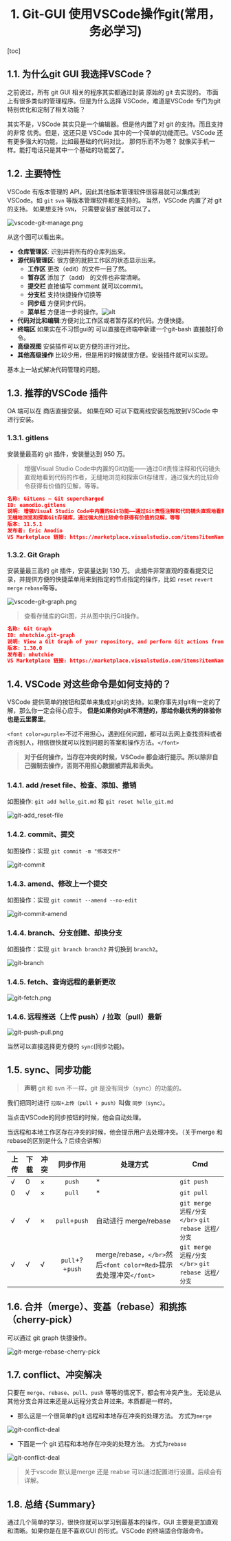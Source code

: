 <div align=center>

# 1. Git-GUI 使用VSCode操作git(常用，务必学习)

</div>

[toc]

## 1.1. 为什么git GUI 我选择VSCode？

之前说过，所有 git GUI 相关的程序其实都通过封装 原始的 git 去实现的。 市面上有很多类似的管理程序。但是为什么选择 VSCode，难道是VSCode 专门为git 特别优化和定制了相关功能？

其实不是，VSCode 其实只是一个编辑器。但是他内置了对 git 的支持。而且支持的非常 优秀。但是，这还只是 VSCode 其中的一个简单的功能而已。VSCode 还有更多强大的功能，比如最基础的代码对比，  那何乐而不为嗯？ 就像买手机一样。能打电话只是其中一个基础的功能罢了。

## 1.2. 主要特性

VSCode 有版本管理的 API。因此其他版本管理软件很容易就可以集成到VSCode。如 `git` `svn` 等版本管理软件都是支持的。 当然，VSCode 内置了对 git的支持。 如果想支持 `SVN`， 只需要安装扩展就可以了。

![vscode-git-manage.png](image/vscode-git-manage.png)

从这个图可以看出来。

- **仓库管理区**: 识别并将所有的仓库列出来。
- **源代码管理区**: 很方便的就把工作区的状态显示出来。
  - **工作区** 更改（edit）的文件一目了然。
  - **暂存区** 添加了（add） 的文件也非常清晰。
  - **提交栏** 直接编写 comment 就可以commit。
  - **分支栏** 支持快捷操作切换等
  - **同步纽** 方便同步代码。
  - **菜单栏** 方便进一步的操作。![alt](image/vscode-git-menu.png)
- **代码对比和编辑**:方便对比工作区或者暂存区的代码。方便快捷。
- **终端区** 如果实在不习惯gui的 可以直接在终端中新建一个git-bash 直接敲打命令。
- **高级视图** 安装插件可以更方便的进行对比。
- **其他高级操作** 比较少用，但是用的时候就很方便。安装插件就可以实现。

基本上一站式解决代码管理的问题。

## 1.3. 推荐的VSCode 插件

OA 端可以在 商店直接安装。
如果在RD 可以下载离线安装包拖放到VSCode 中进行安装。

### 1.3.1. gitlens

安装量最高的 git 插件，安装量达到 950 万。

> 增强Visual Studio Code中内置的Git功能——通过Git责怪注释和代码镜头直观地看到代码的作者，无缝地浏览和探索Git存储库，通过强大的比较命令获得有价值的见解，等等。

```json
名称: GitLens — Git supercharged
ID: eamodio.gitlens
说明: 增强Visual Studio Code中内置的Git功能——通过Git责怪注释和代码镜头直观地看到代码的作者，
无缝地浏览和探索Git存储库，通过强大的比较命令获得有价值的见解，等等
版本: 11.5.1
发布者: Eric Amodio
VS Marketplace 链接: https://marketplace.visualstudio.com/items?itemName=eamodio.gitlens
```

### 1.3.2. Git Graph

安装量最三高的 git 插件，安装量达到 130 万。 此插件非常直观的查看提交记录，并提供方便的快捷菜单用来到指定的节点指定的操作，比如 `reset` `revert` `merge` `rebase`等等。

![vscode-git-graph.png](image/vscode-git-graph.png)

> 查看存储库的Git图，并从图中执行Git操作。

```json
名称: Git Graph
ID: mhutchie.git-graph
说明: View a Git Graph of your repository, and perform Git actions from the graph.
版本: 1.30.0
发布者: mhutchie
VS Marketplace 链接: https://marketplace.visualstudio.com/items?itemName=mhutchie.git-graph
```

## 1.4. VSCode 对这些命令是如何支持的？

VSCode 提供简单的按钮和菜单来集成对git的支持。如果你事先对git有一定的了解，那么你一定会得心应手。 **但是如果你对git不清楚的，那给你最优秀的体验你也是云里雾里**。

`<font color=purple>`不过不用担心，遇到任何问题，都可以去网上查找资料或者咨询别人，相信很快就可以找到问题的答案和操作方法。`</font>`

> **对于任何操作，当存在冲突的时候，VSCode 都会进行提示。所以除非自己强制去操作，否则不用担心数据被弄乱和丢失。**

### 1.4.1. add /reset file、检查、添加、撤销

如图操作: `git add hello_git.md` 和 `git reset hello_git.md`

![git-add_reset-file](image/git-add_reset-file.gif)

### 1.4.2. commit、提交

如图操作：实现 `git commit -m "修改文件"`

![git-commit](image/git-commit.gif)

### 1.4.3. amend、修改上一个提交

如图操作：实现 `git commit --amend --no-edit`

![git-commit-amend](image/git-commit-amend.gif)

### 1.4.4. branch、分支创建、却换分支

如图操作：实现 `git branch branch2` 并切换到 `branch2`。

![git-branch](image/git-branch.gif)

### 1.4.5. fetch、查询远程的最新更改

![git-fetch.png](image\git-fetch.png)

### 1.4.6. 远程推送（上传 push）/ 拉取（pull）最新

![git-push-pull.png](image\git-push-pull.png)

当然可以直接选择更方便的 `sync`(同步功能)。

## 1.5. sync、同步功能

> **声明** git 和 svn 不一样，git 是没有同步（sync）的功能的。

我们把同时进行 `拉取+上传（pull + push）`叫做 `同步（sync）`。

当点击VSCode的同步按钮的时候，他会自动处理。

当远程和本地工作区存在冲突的时候，他会提示用户去处理冲突。（关于merge 和rebase的区别是什么？后续会讲解）

| 上传 | 下载 | 冲突 |      同步作用      | 处理方式                                                                 | Cmd                                                   |
| ---- | ---- | ---- | :-----------------: | ------------------------------------------------------------------------ | ----------------------------------------------------- |
| √   | 0    | ×   |      `push`      | *                                                                        | `git push`                                          |
| 0    | √   | ×   |      `pull`      | *                                                                        | `git pull`                                          |
| √   | √   | ×   |  `pull`+`push`  | 自动进行 merge/rebase                                                    | `git merge 远程/分支</br>` `git rebase 远程/分支` |
| √   | √   | √   | `pull`+?+`push` | merge/rebase，`</br>`然后`<font color=Red>`提示去处理冲突`</font>` | `git merge 远程/分支</br>` `git rebase 远程/分支` |

## 1.6. 合并（merge）、变基（rebase）和挑拣 （cherry-pick）

可以通过 git graph 快捷操作。

![git-merge-rebase-cherry-pick](image/git-merge-rebase-cherry-pick.png)

## 1.7. conflict、冲突解决

只要在 `merge`、`rebase`、`pull`、`push` 等等的情况下，都会有冲突产生。
无论是从其他分支合并过来还是从远程分支合并过来。本质都是一样的。

- 那么这是一个很简单的git 远程和本地存在冲突的处理方法。 方式为`merge`

![git-conflict-deal](image/git-conflict-deal-merge.gif)

- 下面是一个 git 远程和本地存在冲突的处理方法。 方式为`rebase`

![git-conflict-deal](image/git-conflict-deal-rebase.gif)

> 关于vscode 默认是merge 还是 reabse 可以通过配置进行设置。后续会有详解。

## 1.8. 总结 {Summary}

通过几个简单的学习，很快你就可以学习到最基本的操作，GUI 主要是更加直观和清晰。如果你是在是不喜欢GUI 的形式。VSCode 的终端适合你敲命令。
